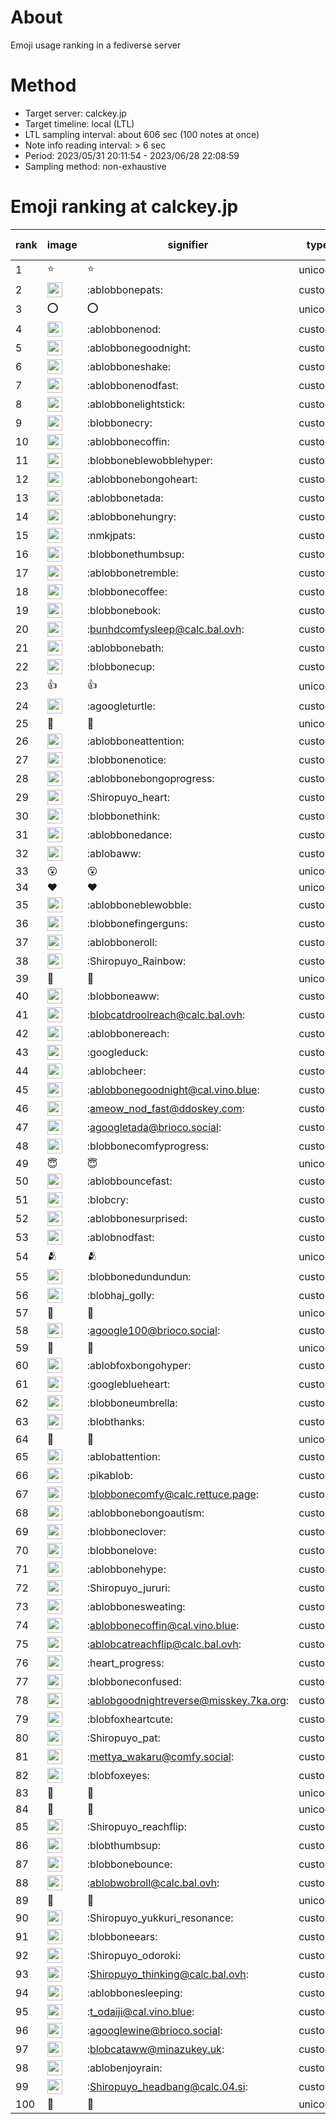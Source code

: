 # About
Emoji usage ranking in a fediverse server

# Method
- Target server: calckey.jp
- Target timeline: local (LTL)
- LTL sampling interval: about 606 sec (100 notes at once)
- Note info reading interval: > 6 sec
- Period: 2023/05/31 20:11:54 - 2023/06/28 22:08:59 
- Sampling method: non-exhaustive

# Emoji ranking at calckey.jp

|rank|image|signifier|type|frequency score|
|----|----|----|----|----|
|1|⭐|⭐|unicode|540|
|2|<img height="24" src="https://calckey.jp/emoji/ablobbonepats.webp">|:ablobbonepats:|custom|131|
|3|⭕|⭕|unicode|50|
|4|<img height="24" src="https://calckey.jp/emoji/ablobbonenod.webp">|:ablobbonenod:|custom|49|
|5|<img height="24" src="https://calckey.jp/emoji/ablobbonegoodnight.webp">|:ablobbonegoodnight:|custom|49|
|6|<img height="24" src="https://calckey.jp/emoji/ablobboneshake.webp">|:ablobboneshake:|custom|40|
|7|<img height="24" src="https://calckey.jp/emoji/ablobbonenodfast.webp">|:ablobbonenodfast:|custom|39|
|8|<img height="24" src="https://calckey.jp/emoji/ablobbonelightstick.webp">|:ablobbonelightstick:|custom|30|
|9|<img height="24" src="https://calckey.jp/emoji/blobbonecry.webp">|:blobbonecry:|custom|27|
|10|<img height="24" src="https://calckey.jp/emoji/ablobbonecoffin.webp">|:ablobbonecoffin:|custom|25|
|11|<img height="24" src="https://calckey.jp/emoji/blobboneblewobblehyper.webp">|:blobboneblewobblehyper:|custom|20|
|12|<img height="24" src="https://calckey.jp/emoji/ablobbonebongoheart.webp">|:ablobbonebongoheart:|custom|20|
|13|<img height="24" src="https://calckey.jp/emoji/ablobbonetada.webp">|:ablobbonetada:|custom|20|
|14|<img height="24" src="https://calckey.jp/emoji/ablobbonehungry.webp">|:ablobbonehungry:|custom|20|
|15|<img height="24" src="https://calckey.jp/emoji/nmkjpats.webp">|:nmkjpats:|custom|15|
|16|<img height="24" src="https://calckey.jp/emoji/blobbonethumbsup.webp">|:blobbonethumbsup:|custom|14|
|17|<img height="24" src="https://calckey.jp/emoji/ablobbonetremble.webp">|:ablobbonetremble:|custom|14|
|18|<img height="24" src="https://calckey.jp/emoji/blobbonecoffee.webp">|:blobbonecoffee:|custom|14|
|19|<img height="24" src="https://calckey.jp/emoji/blobbonebook.webp">|:blobbonebook:|custom|12|
|20|<img height="24" src="https://calckey.jp/emoji/bunhdcomfysleep.webp">|:bunhdcomfysleep@calc.bal.ovh:|custom|11|
|21|<img height="24" src="https://calckey.jp/emoji/ablobbonebath.webp">|:ablobbonebath:|custom|11|
|22|<img height="24" src="https://calckey.jp/emoji/blobbonecup.webp">|:blobbonecup:|custom|11|
|23|👍|👍|unicode|10|
|24|<img height="24" src="https://calckey.jp/emoji/agoogleturtle.webp">|:agoogleturtle:|custom|9|
|25|🎉|🎉|unicode|9|
|26|<img height="24" src="https://calckey.jp/emoji/ablobboneattention.webp">|:ablobboneattention:|custom|8|
|27|<img height="24" src="https://calckey.jp/emoji/blobbonenotice.webp">|:blobbonenotice:|custom|8|
|28|<img height="24" src="https://calckey.jp/emoji/ablobbonebongoprogress.webp">|:ablobbonebongoprogress:|custom|8|
|29|<img height="24" src="https://calckey.jp/emoji/Shiropuyo_heart.webp">|:Shiropuyo_heart:|custom|8|
|30|<img height="24" src="https://calckey.jp/emoji/blobbonethink.webp">|:blobbonethink:|custom|8|
|31|<img height="24" src="https://calckey.jp/emoji/ablobbonedance.webp">|:ablobbonedance:|custom|7|
|32|<img height="24" src="https://calckey.jp/emoji/ablobaww.webp">|:ablobaww:|custom|7|
|33|😮|😮|unicode|6|
|34|❤|❤|unicode|6|
|35|<img height="24" src="https://calckey.jp/emoji/ablobboneblewobble.webp">|:ablobboneblewobble:|custom|6|
|36|<img height="24" src="https://calckey.jp/emoji/blobbonefingerguns.webp">|:blobbonefingerguns:|custom|6|
|37|<img height="24" src="https://calckey.jp/emoji/ablobboneroll.webp">|:ablobboneroll:|custom|5|
|38|<img height="24" src="https://calckey.jp/emoji/Shiropuyo_Rainbow.webp">|:Shiropuyo_Rainbow:|custom|5|
|39|🤝|🤝|unicode|5|
|40|<img height="24" src="https://calckey.jp/emoji/blobboneaww.webp">|:blobboneaww:|custom|5|
|41|<img height="24" src="https://calckey.jp/emoji/blobcatdroolreach.webp">|:blobcatdroolreach@calc.bal.ovh:|custom|5|
|42|<img height="24" src="https://calckey.jp/emoji/ablobbonereach.webp">|:ablobbonereach:|custom|5|
|43|<img height="24" src="https://calckey.jp/emoji/googleduck.webp">|:googleduck:|custom|5|
|44|<img height="24" src="https://calckey.jp/emoji/ablobcheer.webp">|:ablobcheer:|custom|4|
|45|<img height="24" src="https://calckey.jp/emoji/ablobbonegoodnight.webp">|:ablobbonegoodnight@cal.vino.blue:|custom|4|
|46|<img height="24" src="https://calckey.jp/emoji/ameow_nod_fast.webp">|:ameow_nod_fast@ddoskey.com:|custom|4|
|47|<img height="24" src="https://calckey.jp/emoji/agoogletada.webp">|:agoogletada@brioco.social:|custom|4|
|48|<img height="24" src="https://calckey.jp/emoji/blobbonecomfyprogress.webp">|:blobbonecomfyprogress:|custom|4|
|49|😇|😇|unicode|4|
|50|<img height="24" src="https://calckey.jp/emoji/ablobbouncefast.webp">|:ablobbouncefast:|custom|4|
|51|<img height="24" src="https://calckey.jp/emoji/blobcry.webp">|:blobcry:|custom|4|
|52|<img height="24" src="https://calckey.jp/emoji/ablobbonesurprised.webp">|:ablobbonesurprised:|custom|4|
|53|<img height="24" src="https://calckey.jp/emoji/ablobnodfast.webp">|:ablobnodfast:|custom|4|
|54|🫂|🫂|unicode|4|
|55|<img height="24" src="https://calckey.jp/emoji/blobbonedundundun.webp">|:blobbonedundundun:|custom|4|
|56|<img height="24" src="https://calckey.jp/emoji/blobhaj_golly.webp">|:blobhaj_golly:|custom|3|
|57|🦀|🦀|unicode|3|
|58|<img height="24" src="https://calckey.jp/emoji/agoogle100.webp">|:agoogle100@brioco.social:|custom|3|
|59|🍔|🍔|unicode|3|
|60|<img height="24" src="https://calckey.jp/emoji/ablobfoxbongohyper.webp">|:ablobfoxbongohyper:|custom|3|
|61|<img height="24" src="https://calckey.jp/emoji/googleblueheart.webp">|:googleblueheart:|custom|3|
|62|<img height="24" src="https://calckey.jp/emoji/blobboneumbrella.webp">|:blobboneumbrella:|custom|3|
|63|<img height="24" src="https://calckey.jp/emoji/blobthanks.webp">|:blobthanks:|custom|3|
|64|🍆|🍆|unicode|3|
|65|<img height="24" src="https://calckey.jp/emoji/ablobattention.webp">|:ablobattention:|custom|3|
|66|<img height="24" src="https://calckey.jp/emoji/pikablob.webp">|:pikablob:|custom|3|
|67|<img height="24" src="https://calckey.jp/emoji/blobbonecomfy.webp">|:blobbonecomfy@calc.rettuce.page:|custom|3|
|68|<img height="24" src="https://calckey.jp/emoji/ablobbonebongoautism.webp">|:ablobbonebongoautism:|custom|3|
|69|<img height="24" src="https://calckey.jp/emoji/blobboneclover.webp">|:blobboneclover:|custom|3|
|70|<img height="24" src="https://calckey.jp/emoji/blobbonelove.webp">|:blobbonelove:|custom|3|
|71|<img height="24" src="https://calckey.jp/emoji/ablobbonehype.webp">|:ablobbonehype:|custom|3|
|72|<img height="24" src="https://calckey.jp/emoji/Shiropuyo_jururi.webp">|:Shiropuyo_jururi:|custom|3|
|73|<img height="24" src="https://calckey.jp/emoji/ablobbonesweating.webp">|:ablobbonesweating:|custom|3|
|74|<img height="24" src="https://calckey.jp/emoji/ablobbonecoffin.webp">|:ablobbonecoffin@cal.vino.blue:|custom|3|
|75|<img height="24" src="https://calckey.jp/emoji/ablobcatreachflip.webp">|:ablobcatreachflip@calc.bal.ovh:|custom|3|
|76|<img height="24" src="https://calckey.jp/emoji/heart_progress.webp">|:heart_progress:|custom|3|
|77|<img height="24" src="https://calckey.jp/emoji/blobboneconfused.webp">|:blobboneconfused:|custom|3|
|78|<img height="24" src="https://calckey.jp/emoji/ablobgoodnightreverse.webp">|:ablobgoodnightreverse@misskey.7ka.org:|custom|3|
|79|<img height="24" src="https://calckey.jp/emoji/blobfoxheartcute.webp">|:blobfoxheartcute:|custom|3|
|80|<img height="24" src="https://calckey.jp/emoji/Shiropuyo_pat.webp">|:Shiropuyo_pat:|custom|2|
|81|<img height="24" src="https://calckey.jp/emoji/mettya_wakaru.webp">|:mettya_wakaru@comfy.social:|custom|2|
|82|<img height="24" src="https://calckey.jp/emoji/blobfoxeyes.webp">|:blobfoxeyes:|custom|2|
|83|🤯|🤯|unicode|2|
|84|🦆|🦆|unicode|2|
|85|<img height="24" src="https://calckey.jp/emoji/Shiropuyo_reachflip.webp">|:Shiropuyo_reachflip:|custom|2|
|86|<img height="24" src="https://calckey.jp/emoji/blobthumbsup.webp">|:blobthumbsup:|custom|2|
|87|<img height="24" src="https://calckey.jp/emoji/blobbonebounce.webp">|:blobbonebounce:|custom|2|
|88|<img height="24" src="https://calckey.jp/emoji/ablobwobroll.webp">|:ablobwobroll@calc.bal.ovh:|custom|2|
|89|🍚|🍚|unicode|2|
|90|<img height="24" src="https://calckey.jp/emoji/Shiropuyo_yukkuri_resonance.webp">|:Shiropuyo_yukkuri_resonance:|custom|2|
|91|<img height="24" src="https://calckey.jp/emoji/blobboneears.webp">|:blobboneears:|custom|2|
|92|<img height="24" src="https://calckey.jp/emoji/Shiropuyo_odoroki.webp">|:Shiropuyo_odoroki:|custom|2|
|93|<img height="24" src="https://calckey.jp/emoji/Shiropuyo_thinking.webp">|:Shiropuyo_thinking@calc.bal.ovh:|custom|2|
|94|<img height="24" src="https://calckey.jp/emoji/ablobbonesleeping.webp">|:ablobbonesleeping:|custom|2|
|95|<img height="24" src="https://calckey.jp/emoji/t_odaiji.webp">|:t_odaiji@cal.vino.blue:|custom|2|
|96|<img height="24" src="https://calckey.jp/emoji/agooglewine.webp">|:agooglewine@brioco.social:|custom|2|
|97|<img height="24" src="https://calckey.jp/emoji/blobcataww.webp">|:blobcataww@minazukey.uk:|custom|2|
|98|<img height="24" src="https://calckey.jp/emoji/ablobenjoyrain.webp">|:ablobenjoyrain:|custom|2|
|99|<img height="24" src="https://calckey.jp/emoji/Shiropuyo_headbang.webp">|:Shiropuyo_headbang@calc.04.si:|custom|2|
|100|🍟|🍟|unicode|2|
